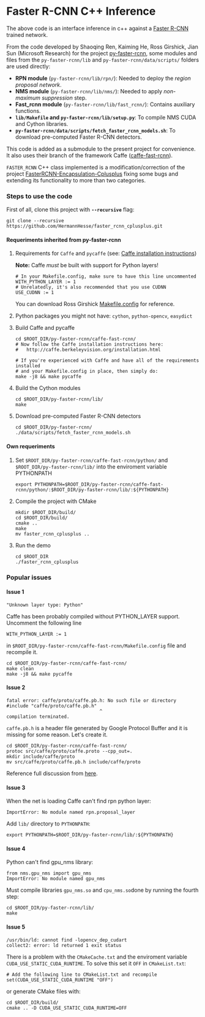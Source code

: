 # Faster R-CNN C++ Inference

The above code is an interface inference in c++ against a [Faster R-CNN](https://github.com/rbgirshick/py-faster-rcnn) trained network.

From the code developed by Shaoqing Ren, Kaiming He, Ross Girshick, Jian Sun (Microsoft Research) for the project [py-faster-rcnn](https://github.com/rbgirshick/py-faster-rcnn), some modules and files from the `py-faster-rcnn/lib` and `py-faster-rcnn/data/scripts/` folders are used directly:
 - **RPN module** (`py-faster-rcnn/lib/rpn/`): Needed to deploy the *region proposal network*.
 - **NMS module** (`py-faster-rcnn/lib/nms/`): Needed to apply *non-maximum suppression* step.
 - **Fast_rcnn module** (`py-faster-rcnn/lib/fast_rcnn/`): Contains auxiliary functions.
 - **`lib/Makefile` and `py-faster-rcnn/lib/setup.py`**: To compile NMS CUDA and Cython libraries.
 - **`py-faster-rcnn/data/scripts/fetch_faster_rcnn_models.sh`**: To download pre-computed Faster R-CNN detectors.

This code is added as a submodule to the present project for convenience. It also uses their branch of the framework Caffe ([caffe-fast-rcnn](https://github.com/rbgirshick/caffe-fast-rcnn/tree/0dcd397b29507b8314e252e850518c5695efbb83)).

`FASTER_RCNN` C++ class implemented is a modification/correction of the project [FasterRCNN-Encapsulation-Cplusplus](https://github.com/YihangLou/FasterRCNN-Encapsulation-Cplusplus) fixing some bugs and extending its functionality to more than two categories.

### Steps to use the code

First of all, clone this project with **`--recursive`** flag:
```Shell
git clone --recursive https://github.com/HermannHesse/faster_rcnn_cplusplus.git
```

#### Requeriments inherited from py-faster-rcnn

1. Requirements for `Caffe` and `pycaffe` (see: [Caffe installation instructions](http://caffe.berkeleyvision.org/installation.html))

    **Note:** Caffe *must* be built with support for Python layers!
    ```make
    # In your Makefile.config, make sure to have this line uncommented
    WITH_PYTHON_LAYER := 1
    # Unrelatedly, it's also recommended that you use CUDNN
    USE_CUDNN := 1
      ```
    You can download Ross Girshick [Makefile.config](http://www.cs.berkeley.edu/~rbg/fast-rcnn-data/Makefile.config) for reference.
  
2. Python packages you might not have: `cython`, `python-opencv`, `easydict`

3. Build Caffe and pycaffe
    ```Shell
    cd $ROOT_DIR/py-faster-rcnn/caffe-fast-rcnn/
    # Now follow the Caffe installation instructions here:
    #   http://caffe.berkeleyvision.org/installation.html

    # If you're experienced with Caffe and have all of the requirements installed
    # and your Makefile.config in place, then simply do:
    make -j8 && make pycaffe
    ```
    
4. Build the Cython modules
    ```Shell
    cd $ROOT_DIR/py-faster-rcnn/lib/
    make
    ```

5. Download pre-computed Faster R-CNN detectors
    ```Shell
    cd $ROOT_DIR/py-faster-rcnn/
    ./data/scripts/fetch_faster_rcnn_models.sh
    ```
    
#### Own requeriments

1. Set `$ROOT_DIR/py-faster-rcnn/caffe-fast-rcnn/python/` and `$ROOT_DIR/py-faster-rcnn/lib/` into the enviroment variable PYTHONPATH
    ```Shell
    export PYTHONPATH=$ROOT_DIR/py-faster-rcnn/caffe-fast-rcnn/python/:$ROOT_DIR/py-faster-rcnn/lib/:${PYTHONPATH}
    ```

2. Compile the project with CMake
    ```Shell
    mkdir $ROOT_DIR/build/
    cd $ROOT_DIR/build/
    cmake ..
    make
    mv faster_rcnn_cplusplus ..
    ```

3. Run the demo
    ```Shell
    cd $ROOT_DIR
    ./faster_rcnn_cplusplus
    ```
    
### Popular issues

#### Issue 1

```Shell
"Unknown layer type: Python"
```
Caffe has been probably compiled without PYTHON_LAYER support. Uncomment the following line 
```make
WITH_PYTHON_LAYER := 1
```
in `$ROOT_DIR/py-faster-rcnn/caffe-fast-rcnn/Makefile.config` file and recompile it.
```Shell
cd $ROOT_DIR/py-faster-rcnn/caffe-fast-rcnn/
make clean
make -j8 && make pycaffe
```

#### Issue 2

```Shell
fatal error: caffe/proto/caffe.pb.h: No such file or directory
#include "caffe/proto/caffe.pb.h"
                                  ^
compilation terminated.
```
`caffe.pb.h` is a header file generated by Google Protocol Buffer and it is missing for some reason. Let's create it.
```Shell
cd $ROOT_DIR/py-faster-rcnn/caffe-fast-rcnn/
protoc src/caffe/proto/caffe.proto --cpp_out=.
mkdir include/caffe/proto
mv src/caffe/proto/caffe.pb.h include/caffe/proto
```
Reference full discussion from [here](https://github.com/NVIDIA/DIGITS/issues/105).

#### Issue 3

When the net is loading Caffe can't find rpn python layer:
```Shell
ImportError: No module named rpn.proposal_layer
```
Add `lib/` directory to `PYTHONPATH`:
```Shell
export PYTHONPATH=$ROOT_DIR/py-faster-rcnn/lib/:${PYTHONPATH} 
```

#### Issue 4

Python can't find gpu_nms library:
```Shell
from nms.gpu_nms import gpu_nms
ImportError: No module named gpu_nms
```
Must compile libraries `gpu_nms.so` and `cpu_nms.so`done by running the fourth step:
```Shell
cd $ROOT_DIR/py-faster-rcnn/lib/
make
```

#### Issue 5

```Shell
/usr/bin/ld: cannot find -lopencv_dep_cudart 
collect2: error: ld returned 1 exit status
```
There is a problem with the `CMakeCache.txt` and the enviroment variable `CUDA_USE_STATIC_CUDA_RUNTIME`.
To solve this set it `OFF` in `CMakeList.txt`: 
```Shell
# Add the following line to CMakeList.txt and recompile
set(CUDA_USE_STATIC_CUDA_RUNTIME "OFF")
```
or generate CMake files with:
```Shell
cd $ROOT_DIR/build/
cmake .. -D CUDA_USE_STATIC_CUDA_RUNTIME=OFF
```
